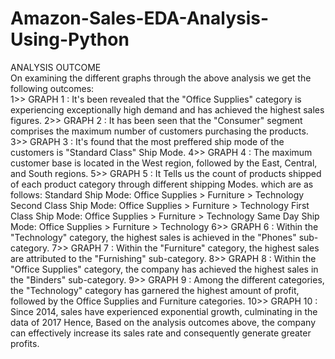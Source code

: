 # Amazon-Sales-EDA-Analysis-Using-Python

ANALYSIS OUTCOME<br>
On examining the different graphs through the above analysis we get the following outcomes:<br>
1>> GRAPH 1 : It's been revealed that the "Office Supplies" category is experiencing exceptionally high demand and has achieved the highest sales figures.
2>> GRAPH 2 : It has been seen that the "Consumer" segment comprises the maximum number of customers purchasing the products.
3>> GRAPH 3 : It's found that the most preffered ship mode of the customers is "Standard Class" Ship Mode.
4>> GRAPH 4 : The maximum customer base is located in the West region, followed by the East, Central, and South regions.
5>> GRAPH 5 : It Tells us the count of products shipped of each product category through different shipping Modes. which are as follows:
                Standard Ship Mode: Office Supplies > Furniture > Technology
                Second Class Ship Mode: Office Supplies > Furniture > Technology
                First Class Ship Mode: Office Supplies > Furniture > Technology
                Same Day Ship Mode: Office Supplies > Furniture > Technology
6>> GRAPH 6 : Within the "Technology" category, the highest sales is achieved in the "Phones" sub-category.
7>> GRAPH 7 : Within the "Furniture" category, the highest sales are attributed to the "Furnishing" sub-category.
8>> GRAPH 8 : Within the "Office Supplies" category, the company has achieved the highest sales in the "Binders" sub-category.
9>> GRAPH 9 : Among the different categories, the "Technology" category has garnered the highest amount of profit, followed by the Office Supplies and Furniture categories.
10>> GRAPH 10 : Since 2014, sales have experienced exponential growth, culminating in the data of 2017
Hence, Based on the analysis outcomes above, the company can effectively increase its sales rate and consequently generate greater profits.

